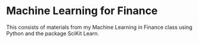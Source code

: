 # Machine Learning for Finance
 This consists of materials from my Machine Learning in Finance class using Python and the package SciKit Learn. 
